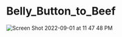 # Belly_Button_to_Beef
![Screen Shot 2022-09-01 at 11 47 48 PM](https://user-images.githubusercontent.com/104794100/188055270-09f8dfa0-9c30-4c9e-a48e-5ed7341c77e7.png)
